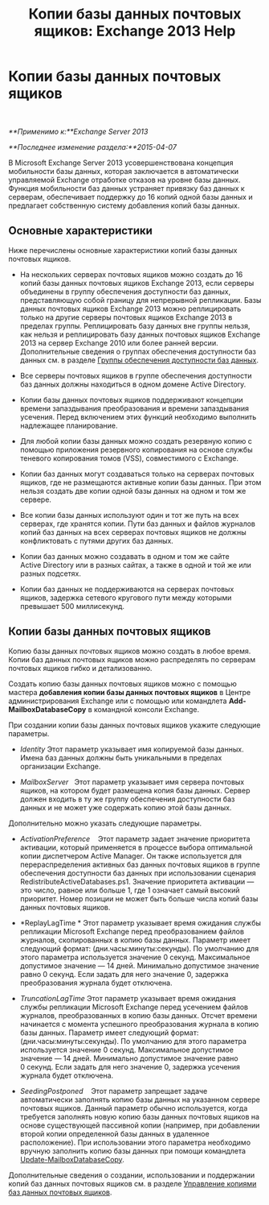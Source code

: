 ﻿---
title: 'Копии базы данных почтовых ящиков: Exchange 2013 Help'
TOCTitle: Копии базы данных почтовых ящиков
ms:assetid: ce748bca-3e24-493b-b9e6-153157bffd6a
ms:mtpsurl: https://technet.microsoft.com/ru-ru/library/Dd979802(v=EXCHG.150)
ms:contentKeyID: 50489097
ms.date: 05/22/2018
mtps_version: v=EXCHG.150
ms.translationtype: MT
---

# Копии базы данных почтовых ящиков

 

_**Применимо к:**Exchange Server 2013_

_**Последнее изменение раздела:**2015-04-07_

В Microsoft Exchange Server 2013 усовершенствована концепция мобильности базы данных, которая заключается в автоматически управляемой Exchange отработке отказов на уровне базы данных. Функция мобильности баз данных устраняет привязку баз данных к серверам, обеспечивает поддержку до 16 копий одной базы данных и предлагает собственную систему добавления копий базы данных.

## Основные характеристики

Ниже перечислены основные характеристики копий базы данных почтовых ящиков.

  - На нескольких серверах почтовых ящиков можно создать до 16 копий базы данных почтовых ящиков Exchange 2013, если серверы объединены в группу обеспечения доступности баз данных, представляющую собой границу для непрерывной репликации. Базы данных почтовых ящиков Exchange 2013 можно реплицировать только на другие серверы почтовых ящиков Exchange 2013 в пределах группы. Реплицировать базу данных вне группы нельзя, как нельзя и реплицировать базу данных почтовых ящиков Exchange 2013 на сервер Exchange 2010 или более ранней версии. Дополнительные сведения о группах обеспечения доступности баз данных см. в разделе [Группы обеспечения доступности баз данных](database-availability-groups-dags-exchange-2013-help.md).

  - Все серверы почтовых ящиков в группе обеспечения доступности баз данных должны находиться в одном домене Active Directory.

  - Копии базы данных почтовых ящиков поддерживают концепции времени запаздывания преобразования и времени запаздывания усечения. Перед включением этих функций необходимо выполнить надлежащее планирование.

  - Для любой копии базы данных можно создать резервную копию с помощью приложения резервного копирования на основе службы теневого копирования томов (VSS), совместимого с Exchange.

  - Копии баз данных могут создаваться только на серверах почтовых ящиков, где не размещаются активные копии базы данных. При этом нельзя создать две копии одной базы данных на одном и том же сервере.

  - Все копии базы данных используют один и тот же путь на всех серверах, где хранятся копии. Пути баз данных и файлов журналов копий баз данных на всех серверах почтовых ящиков не должны конфликтовать с путями других баз данных.

  - Копии баз данных можно создавать в одном и том же сайте Active Directory или в разных сайтах, а также в одной и той же или разных подсетях.

  - Копии баз данных не поддерживаются на серверах почтовых ящиков, задержка сетевого кругового пути между которыми превышает 500 миллисекунд.

## Копии базы данных почтовых ящиков

Копию базы данных почтовых ящиков можно создать в любое время. Копии баз данных почтовых ящиков можно распределять по серверам почтовых ящиков гибко и детализованно.

Создать копию базы данных почтовых ящиков можно с помощью мастера **добавления копии базы данных почтовых ящиков** в Центре администрирования Exchange или с помощью или командлета **Add-MailboxDatabaseCopy** в командной консоли Exchange.

При создании копии базы данных почтовых ящиков укажите следующие параметры.

  - *Identity* Этот параметр указывает имя копируемой базы данных. Имена баз данных должны быть уникальными в пределах организации Exchange.

  - *MailboxServer*   Этот параметр указывает имя сервера почтовых ящиков, на котором будет размещена копия базы данных. Сервер должен входить в ту же группу обеспечения доступности баз данных и не может уже содержать копию этой базы данных.

Дополнительно можно указать следующие параметры.

  - *ActivationPreference*    Этот параметр задает значение приоритета активации, который применяется в процессе выбора оптимальной копии диспетчером Active Manager. Он также используется для перераспределения активных баз данных почтовых ящиков в группе обеспечения доступности баз данных при использовании сценария RedistributeActiveDatabases.ps1. Значение приоритета активации — это число, равное или больше 1, где 1 означает самый высокий приоритет. Номер позиции не может быть больше числа копий базы данных почтовых ящиков.

  - *ReplayLagTime * Этот параметр указывает время ожидания службы репликации Microsoft Exchange перед преобразованием файлов журналов, скопированных в копию базы данных. Параметр имеет следующий формат: (дни.часы:минуты:секунды). По умолчанию для этого параметра используется значение 0 секунд. Максимальное допустимое значение — 14 дней. Минимально допустимое значение равно 0 секунд. Если задать для него значение 0, задержка преобразования журнала будет отключена.

  - *TruncationLagTime* Этот параметр указывает время ожидания службы репликации Microsoft Exchange перед усечением файлов журналов, преобразованных в копию базы данных. Отсчет времени начинается с момента успешного преобразования журнала в копию базы данных. Параметр имеет следующий формат: (дни.часы:минуты:секунды). По умолчанию для этого параметра используется значение 0 секунд. Максимальное допустимое значение — 14 дней. Минимально допустимое значение равно 0 секунд. Если задать для него значение 0, задержка усечения журнала будет отключена.

  - *SeedingPostponed*    Этот параметр запрещает задаче автоматически заполнять копию базы данных на указанном сервере почтовых ящиков. Данный параметр обычно используется, когда требуется заполнять новую копию базы данных почтовых ящиков на основе существующей пассивной копии (например, при добавлении второй копии определенной базы данных в удаленное расположение). При использовании этого параметра необходимо вручную заполнить копию базы данных при помощи командлета [Update-MailboxDatabaseCopy](https://technet.microsoft.com/ru-ru/library/dd335201\(v=exchg.150\)).

Дополнительные сведения о создании, использовании и поддержании копий баз данных почтовых ящиков см. в разделе [Управление копиями баз данных почтовых ящиков](managing-mailbox-database-copies-exchange-2013-help.md).

